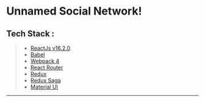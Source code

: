Unnamed Social Network!
===================

Tech Stack :
-----------



> 

> - [ReactJs v16.2.0](https://reactjs.org/)
> - [Babel](http://babeljs.io/)
> - [Webpack 4](https://webpack.js.org/)
> - [React Router](https://www.npmjs.com/package/react-router-dom)
> - [Redux](https://github.com/reactjs/redux)
> - [Redux Saga](https://redux-saga.js.org/)
> - [Material UI](http://www.material-ui.com/#/)

----------
